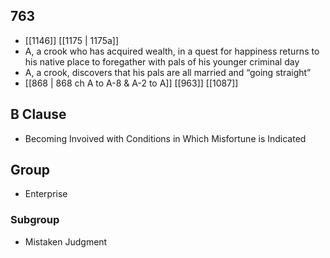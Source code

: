 ## 763
- [[1146]] [[1175 | 1175a]] 
- A, a crook who has acquired wealth, in a quest for happiness returns to his native place to foregather with pals of his younger criminal day
- A, a crook, discovers that his pals are all married and “going straight”
- [[868 | 868 ch A to A-8 &amp; A-2 to A]] [[963]] [[1087]] 

## B Clause
- Becoming Invoived with Conditions in Which Misfortune is Indicated

## Group
- Enterprise

### Subgroup
- Mistaken Judgment

